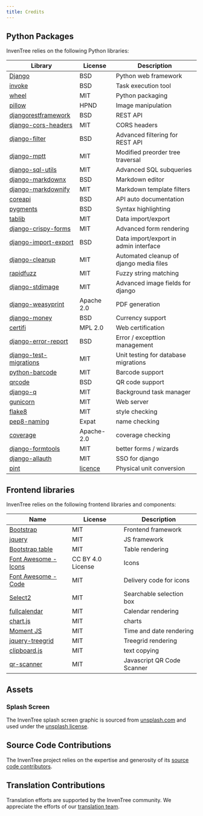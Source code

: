 ```yaml
---
title: Credits
---
```


## Python Packages

InvenTree relies on the following Python libraries:

| Library | License | Description |
| --- | --- | --- |
| [Django](https://pypi.org/project/Django/) | BSD | Python web framework |
| [invoke](https://www.pyinvoke.org/) | BSD | Task execution tool |
| [wheel](https://wheel.readthedocs.io/en/stable/) | MIT | Python packaging |
| [pillow](https://pypi.org/project/Pillow/) | HPND | Image manipulation |
| [djangorestframework](https://pypi.org/project/djangorestframework/) | BSD | REST API |
| [django-cors-headers](https://pypi.org/project/django-cors-headers/) | MIT | CORS headers |
| [django-filter](https://pypi.org/project/django-filter/) | BSD | Advanced filtering for REST API |
| [django-mptt](https://pypi.org/project/django-mptt/) | MIT | Modified preorder tree traversal |
| [django-sql-utils](https://pypi.org/project/django-sql-utils/) | MIT | Advanced SQL subqueries |
| [django-markdownx](https://pypi.org/project/django-markdownx/) | BSD | Markdown editor |
| [django-markdownify](https://pypi.org/project/django-markdownify/) | MIT | Markdown template filters |
| [coreapi](https://pypi.org/project/coreapi/) | BSD | API auto documentation |
| [pygments](https://pypi.org/project/Pygments/) | BSD | Syntax highlighting |
| [tablib](https://pypi.org/project/tablib/) | MIT | Data import/export |
| [django-crispy-forms](https://pypi.org/project/django-crispy-forms/) | MIT | Advanced form rendering |
| [django-import-export](https://pypi.org/project/django-import-export/) | BSD | Data import/export in admin interface |
| [django-cleanup](https://pypi.org/project/django-cleanup/) | MIT | Automated cleanup of django media files |
| [rapidfuzz](https://pypi.org/project/rapidfuzz/) | MIT | Fuzzy string matching |
| [django-stdimage](https://pypi.org/project/django-stdimage/) | MIT | Advanced image fields for django |
| [django-weasyprint](https://pypi.org/project/django-weasyprint/) | Apache 2.0 | PDF generation |
| [django-money](https://pypi.org/project/django-money/) | BSD | Currency support |
| [certifi](https://pypi.org/project/certifi/) | MPL 2.0 | Web certification |
| [django-error-report](https://pypi.org/project/django-error-report/) | BSD | Error / excepttion management |
| [django-test-migrations](https://pypi.org/project/django-test-migrations/) | MIT | Unit testing for database migrations |
| [python-barcode](https://pypi.org/project/python-barcode/) | MIT | Barcode support |
| [qrcode](https://pypi.org/project/qrcode/) | BSD | QR code support |
| [django-q](https://pypi.org/project/django-q/) | MIT | Background task manager |
| [gunicorn](https://pypi.org/project/gunicorn/) | MIT | Web server |
| [flake8](https://pypi.org/project/flake8/) | MIT | style checking |
| [pep8-naming](https://pypi.org/project/pep8-naming/) | Expat | name checking |
| [coverage](https://pypi.org/project/coverage/) | Apache-2.0 | coverage checking |
| [django-formtools](https://pypi.org/project/django-formtools/) | MIT | better forms / wizards |
| [django-allauth](https://pypi.org/project/django-allauth/) | MIT | SSO for django |
| [pint](https://pint.readthedocs.io/en/stable/) | [licence](https://github.com/hgrecco/pint/blob/master/LICENSE) | Physical unit conversion |

## Frontend libraries

InvenTree relies on the following frontend libraries and components:

| Name | License | Description |
| --- | --- | --- |
| [Bootstrap](https://github.com/twbs/bootstrap/) | MIT | Frontend framework |
| [jquery](https://github.com/jquery/jquery) | MIT | JS framework |
| [Bootstrap table](https://github.com/wenzhixin/bootstrap-table/) | MIT | Table rendering |
| [Font Awesome - Icons](https://fontawesome.com/) | CC BY 4.0 License | Icons |
| [Font Awesome - Code](https://fontawesome.com/) | MIT | Delivery code for icons |
| [Select2](https://github.com/select2/select2/) | MIT | Searchable selection box |
| [fullcalendar](https://github.com/fullcalendar/fullcalendar/) | MIT | Calendar rendering |
| [chart.js](https://github.com/chartjs/Chart.js) | MIT | charts |
| [Moment JS](https://github.com/moment/momentjs.com/) | MIT | Time and date rendering |
| [jquery-treegrid](https://github.com/maxazan/jquery-treegrid/) | MIT | Treegrid rendering |
| [clipboard.js](https://github.com/zenorocha/clipboard.js) | MIT | text copying |
| [qr-scanner](https://github.com/nimiq/qr-scanner) | MIT | Javascript QR Code Scanner |

## Assets

### Splash Screen

The InvenTree splash screen graphic is sourced from [unsplash.com](https://unsplash.com/photos/Ixvv3YZkd7w) and used under the [unsplash license](https://unsplash.com/license).

## Source Code Contributions

The InvenTree project relies on the expertise and generosity of its [source code contributors](https://github.com/inventree/InvenTree/graphs/contributors).

## Translation Contributions

Translation efforts are supported by the InvenTree community. We appreciate the efforts of our [translation team](https://crowdin.com/project/inventree).
